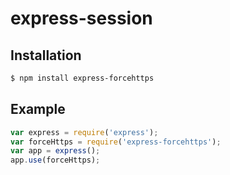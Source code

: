 # express-session

## Installation

```bash
$ npm install express-forcehttps
```

## Example

```js
var express = require('express');
var forceHttps = require('express-forcehttps');
var app = express();
app.use(forceHttps);
```
